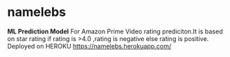 # namelebs
**ML Prediction Model**
For Amazon Prime Video rating prediciton.It is based on star rating if rating is >4.0 ,rating is negative else rating is positive.
Deployed on HEROKU https://namelebs.herokuapp.com/
